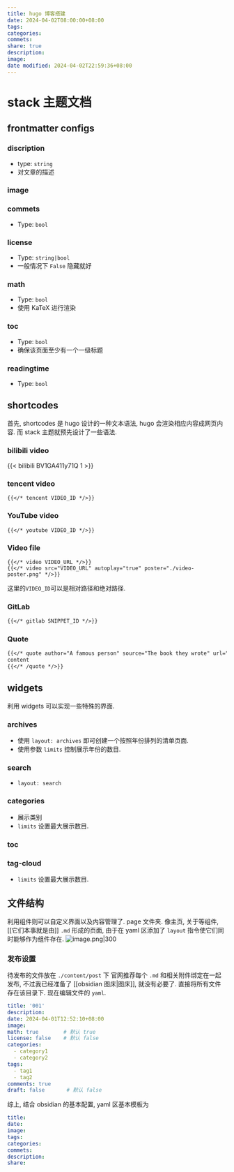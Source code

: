 ```yaml
---
title: hugo 博客搭建
date: 2024-04-02T08:00:00+08:00
tags:
categories:
commets:
share: true
description:
image:
date modified: 2024-04-02T22:59:36+08:00
---
```


# stack 主题文档

## frontmatter configs

### discription

- type: `string`
- 对文章的描述

### image

### commets

- Type: `bool`

### license

- Type: `string|bool`
- 一般情况下 `False` 隐藏就好

### math

- Type: `bool`
- 使用 KaTeX 进行渲染

### toc

- Type: `bool`
- 确保该页面至少有一个一级标题

### readingtime

- Type: `bool`

## shortcodes

首先, shortcodes 是 hugo 设计的一种文本语法, hugo 会渲染相应内容成网页内容.
而 stack 主题就预先设计了一些语法.

### bilibili video

{{< bilibili BV1GA411y71Q 1 >}}

### tencent video

```
{{</* tencent VIDEO_ID */>}}
```

### YouTube video

```
{{</* youtube VIDEO_ID */>}}
```

### Video file

```
{{</* video VIDEO_URL */>}}
{{</* video src="VIDEO_URL" autoplay="true" poster="./video-poster.png" */>}}
```

这里的`VIDEO_ID`可以是相对路径和绝对路径.

### GitLab

```markdown
{{</* gitlab SNIPPET_ID */>}}
```

### Quote

```md
{{</* quote author="A famous person" source="The book they wrote" url="https://en.wikipedia.org/wiki/Book" */>}}
content
{{</* /quote */>}}
```

## widgets

利用 widgets 可以实现一些特殊的界面.

### archives

- 使用 `layout: archives` 即可创建一个按照年份排列的清单页面.
- 使用参数 `limits` 控制展示年份的数目.

### search

- `layout: search`

### categories

- 展示类别
- `limits` 设置最大展示数目.

### toc

### tag-cloud

- `limits` 设置最大展示数目.

## 文件结构

利用组件则可以自定义界面以及内容管理了.
page 文件夹. 像主页, 关于等组件, [[它们本事就是由]] `.md` 形成的页面, 由于在 yaml 区添加了 `layout` 指令使它们同时能够作为组件存在.
![image.png|300](https://obsidian-1317142608.cos.ap-nanjing.myqcloud.com/obsidian/20240402205534.png?imageSlim)

### 发布设置

待发布的文件放在 `./content/post` 下
官网推荐每个 `.md` 和相关附件绑定在一起发布, 不过我已经准备了 [[obsidian 图床|图床]], 就没有必要了.
直接将所有文件存在该目录下.
现在编辑文件的 `yaml`.

```yaml
title: '001'
description:
date: 2024-04-01T12:52:10+08:00
image:
math: true        # 默认 true
license: false    # 默认 false
categories:
  - category1
  - category2
tags:
  - tag1
  - tag2
comments: true
draft: false       # 默认 false
```

综上, 结合 obsidian 的基本配置, yaml 区基本模板为

```yaml
title:
date:
image:
tags:
categories:
commets:
description:
share:
```
